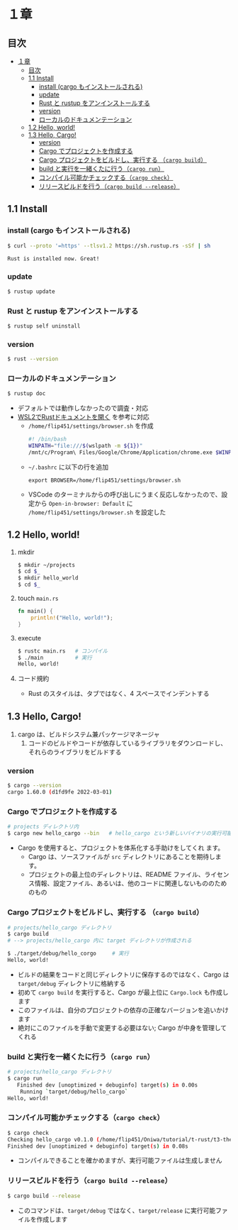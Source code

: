 # １章
## 目次
- [１章](#１章)
  - [目次](#目次)
  - [1.1 Install](#11-install)
    - [install (cargo もインストールされる)](#install-cargo-もインストールされる)
    - [update](#update)
    - [Rust と rustup をアンインストールする](#rust-と-rustup-をアンインストールする)
    - [version](#version)
    - [ローカルのドキュメンテーション](#ローカルのドキュメンテーション)
  - [1.2 Hello, world!](#12-hello-world)
  - [1.3 Hello, Cargo!](#13-hello-cargo)
    - [version](#version-1)
    - [Cargo でプロジェクトを作成する](#cargo-でプロジェクトを作成する)
    - [Cargo プロジェクトをビルドし、実行する （`cargo build`）](#cargo-プロジェクトをビルドし実行する-cargo-build)
    - [build と実行を一緒くたに行う（`cargo run`）](#build-と実行を一緒くたに行うcargo-run)
    - [コンパイル可能かチェックする（`cargo check`）](#コンパイル可能かチェックするcargo-check)
    - [リリースビルドを行う（`cargo build --release`）](#リリースビルドを行うcargo-build---release)

## 1.1 Install
### install (cargo もインストールされる)
```sh
$ curl --proto '=https' --tlsv1.2 https://sh.rustup.rs -sSf | sh

Rust is installed now. Great!
```

### update
```sh
$ rustup update
```

### Rust と rustup をアンインストールする
```sh
$ rustup self uninstall
```

### version
```sh
$ rust --version
```

### ローカルのドキュメンテーション
```sh
$ rustup doc
```
- デフォルトでは動作しなかったので調査・対応
- [WSL2でRustドキュメントを開く](https://osanshouo.github.io/blog/2021/04/09-rustdoc-wls/) を参考に対応
  - `/home/flip451/settings/browser.sh` を作成
     ```sh
     #! /bin/bash
     WINPATH="file:///$(wslpath -m ${1})"
     /mnt/c/Program\ Files/Google/Chrome/Application/chrome.exe $WINPATH
     ```
  - `~/.bashrc` に以下の行を追加
     ```bashrc
     export BROWSER=/home/flip451/settings/browser.sh
     ```
  - VSCode のターミナルからの呼び出しにうまく反応しなかったので、設定から `Open-in-browser: Default` に `/home/flip451/settings/browser.sh` を設定した

## 1.2 Hello, world!
1. mkdir
   ```sh
   $ mkdir ~/projects
   $ cd $_
   $ mkdir hello_world
   $ cd $_
   ```

2. touch `main.rs`
   ```rs
   fn main() {
       println!("Hello, world!");
   }
   ```

3. execute
   ```sh
   $ rustc main.rs   # コンパイル
   $ ./main          # 実行
   Hello, world!
   ```

4. コード規約
   - Rust のスタイルは、タブではなく、4 スペースでインデントする

## 1.3 Hello, Cargo!
1. cargo は、ビルドシステム兼パッケージマネージャ
   1. コードのビルドやコードが依存しているライブラリをダウンロードし、それらのライブラリをビルドする

### version
```sh
$ cargo --version
cargo 1.60.0 (d1fd9fe 2022-03-01)
```

### Cargo でプロジェクトを作成する
```sh
# projects ディレクトリ内
$ cargo new hello_cargo --bin   # hello_cargo という新しいバイナリの実行可能ファイルを作成
```
- Cargo を使用すると、プロジェクトを体系化する手助けをしてくれ
ます。
  - Cargo は、ソースファイルが `src` ディレクトリにあることを期待します。
  - プロジェクトの最上位のディレクトリは、README ファイル、ライセンス情報、設定ファイル、あるいは、他のコードに関連しないもののためのもの

### Cargo プロジェクトをビルドし、実行する （`cargo build`）
```sh
# projects/hello_cargo ディレクトリ
$ cargo build
# --> projects/hello_cargo 内に target ディレクトリが作成される

$ ./target/debug/hello_corgo     # 実行
Hello, world!
```
- ビルドの結果をコードと同じディレクトリに保存するのではなく、Cargo は `target/debug` ディレクトリに格納する
- 初めて `cargo build` を実行すると、Cargo が最上位に `Cargo.lock` も作成します
- このファイルは、自分のプロジェクトの依存の正確なバージョンを追いかけます
- 絶対にこのファイルを手動で変更する必要はない; Cargo が中身を管理してくれる

### build と実行を一緒くたに行う（`cargo run`）
```sh
# projects/hello_cargo ディレクトリ
$ cargo run
   Finished dev [unoptimized + debuginfo] target(s) in 0.00s
    Running `target/debug/hello_cargo`
Hello, world!
```

### コンパイル可能かチェックする（`cargo check`）
```sh
$ cargo check
Checking hello_cargo v0.1.0 (/home/flip451/Oniwa/tutorial/t-rust/t3-the-book/projects/hello_cargo)
Finished dev [unoptimized + debuginfo] target(s) in 0.08s
```
- コンパイルできることを確かめますが、実行可能ファイルは生成しません

### リリースビルドを行う（`cargo build --release`）
```sh
$ cargo build --release
```
- このコマンドは、`target/debug` ではなく、`target/release` に実行可能ファイルを作成します
